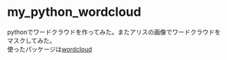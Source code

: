 # my_python_wordcloud
pythonでワードクラウドを作ってみた。またアリスの画像でワードクラウドをマスクしてみた。  
使ったパッケージは[wordcloud](http://amueller.github.io/word_cloud/index.html)
